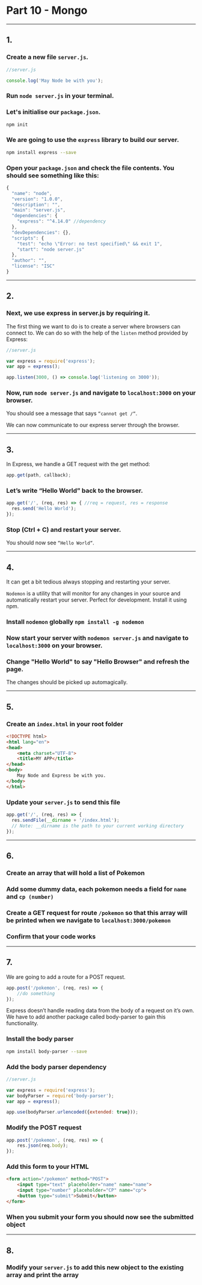 # Part 10 - Mongo
---
## 1.
### Create a new file `server.js`. 

```javascript
//server.js

console.log('May Node be with you');

```
### Run `node server.js` in your terminal.

### Let's initialise our `package.json`.
```bash
npm init
```

### We are going to use the `express` library to build our server.

```bash
npm install express --save
```

### Open your `package.json` and check the file contents. You should see something like this:

```javascript
{
  "name": "node",
  "version": "1.0.0",
  "description": "",
  "main": "server.js",
  "dependencies": {
    "express": "^4.14.0" //dependency
  },
  "devDependencies": {},
  "scripts": {
    "test": "echo \"Error: no test specified\" && exit 1",
    "start": "node server.js"
  },
  "author": "",
  "license": "ISC"
}

```

---
## 2.
### Next, we use express in server.js by requiring it.

The first thing we want to do is to create a server where browsers can connect to. We can do so with the help of the `listen` method provided by Express:


```javascript
//server.js

var express = require('express');
var app = express();

app.listen(3000, () => console.log('listening on 3000'));
```

### Now, run `node server.js` and navigate to `localhost:3000` on your browser.

You should see a message that says `“cannot get /“`.

We can now communicate to our express server through the browser.

---
## 3.

In Express, we handle a GET request with the get method:
```javascript
app.get(path, callback);
```

### Let’s write “Hello World” back to the browser.
```javascript
app.get('/', (req, res) => { //req = request, res = response
  res.send('Hello World');
});
```

### Stop (Ctrl + C) and restart your server. 

You should now see `“Hello World“`.

---
## 4.

It can get a bit tedious always stopping and restarting your server.

`Nodemon` is a utility that will monitor for any changes in your source and automatically restart your server. Perfect for development. Install it using npm.

### Install `nodemon` globally `npm install -g nodemon`

### Now start your server with `nodemon server.js` and navigate to `localhost:3000` on your browser.

### Change "Hello World" to say "Hello Browser" and refresh the page. 

The changes should be picked up automagically.

---
## 5.
### Create an `index.html` in your root folder

```html
<!DOCTYPE html>
<html lang="en">
<head>
    <meta charset="UTF-8">
    <title>MY APP</title>
</head>
<body>
    May Node and Express be with you.
</body>
</html>
```

### Update your `server.js` to send this file
```javascript
app.get('/', (req, res) => {
  res.sendFile(__dirname + '/index.html');
  // Note: __dirname is the path to your current working directory
});
```

___
## 6.
### Create an array that will hold a list of Pokemon

### Add some dummy data, each pokemon needs a field for `name` and `cp (number)` 

### Create a GET request for route `/pokemon` so that this array will be printed when we navigate to `localhost:3000/pokemon`

### Confirm that your code works
---
## 7.
We are going to add a route for a POST request.

```javascript
app.post('/pokemon', (req, res) => {
    //do something
});
```

Express doesn’t handle reading data from the body of a request on it’s own. We have to add another package called body-parser to gain this functionality.

### Install the body parser
```bash
npm install body-parser --save
```

### Add the body parser dependency
```javascript
//server.js

var express = require('express');
var bodyParser = require('body-parser');
var app = express();

app.use(bodyParser.urlencoded({extended: true}));
```

### Modify the POST request

```javascript
app.post('/pokemon', (req, res) => {
    res.json(req.body);
});
```

### Add this form to your HTML

```html
<form action="/pokemon" method="POST">
    <input type="text" placeholder="name" name="name">
    <input type="number" placeholder="CP" name="cp">
    <button type="submit">Submit</button>
</form>
```

### When you submit your form you should now see the submitted object

---
## 8.
### Modify your `server.js` to add this new object to the existing array and print the array